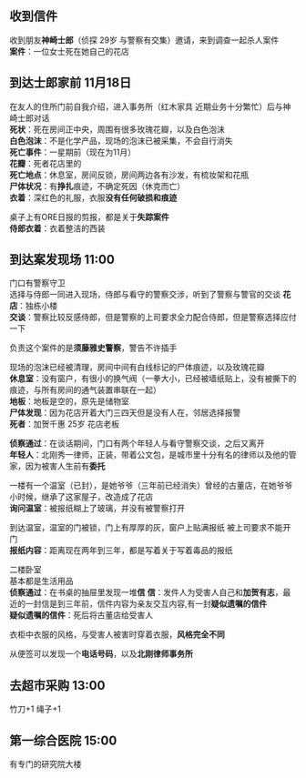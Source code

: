 ## 收到信件

收到朋友**神崎士郎**（侦探 29岁 与警察有交集）邀请，来到调查一起杀人案件  
**案件**：一位女士死在她自己的花店  

## 到达士郎家前 11月18日  

在友人的住所门前自我介绍，进入事务所（红木家具 近期业务十分繁忙）后与神崎士郎对话  
**死状**：死在房间正中央，周围有很多玫瑰花瓣，以及白色泡沫  
**白色泡沫**：不是化学产品，现场的泡沫已被采集，不会自行消失  
**死亡事件**：一星期前（现在为11月）  
**花瓣**：死者花店里的  
**死亡地点**：休息室，房间反锁，房间两边各有沙发，有梳妆架和花瓶  
**尸体状况**：有**挣扎**痕迹，不确定死因（休克而亡）    
**衣着**：深红色的礼服，衣服**没有任何破损和痕迹**  

桌子上有ORE日报的剪报，都是关于**失踪案件**   
**侍郎衣着**：衣着整洁的西装


## 到达案发现场 11:00

门口有警察守卫  
选择与侍郎一同进入现场，侍郎与看守的警察交涉，听到了警察与警官的交谈
**花店**：独栋小楼  
**交谈**：警察比较反感侍郎，但是警察的上司要求全力配合侍郎，但是警察选择应付一下  
  
负责这个案件的是**须藤雅史警察**，警告不许插手  

现场的泡沫已经被清理，房间中间有白线标记的尸体痕迹，以及玫瑰花瓣  
**休息室**：没有窗户，有很小的换气阀（一拳大小，已经被墙纸贴上，没有被撕下的痕迹，与所有房间的通气装置串联在一起）  
**地板**：地板是空的，原先是储物室  
**尸体发现**：因为花店开着大门三四天但是没有人在，邻居选择报警  
**死者**：加贺千惠 25岁 花店老板  
  
**侦察通过**：在谈话期间，门口有两个年轻人与看守警察交谈，之后又离开  
**年轻人**：北刚秀一律师，正装，带着公文包，是城市里十分有名的律师以及他的管家，因为被害人生前有**委托**   

一楼有一个温室（已封），是她爷爷（三年前已经消失）曾经的古董店，在她爷爷小时候，继承了这家屋子，改造成了花店  
**询问温室**：被报纸糊上了玻璃，并没有被警察打开  

到达温室，温室的门被锁，门上有厚厚的灰，窗户上贴满报纸
被上司要求不能开门   
**报纸内容**：距离现在两年到三年，都是写着关于写着毒品的报纸

二楼卧室  
基本都是生活用品  
**侦察通过**：在书桌的抽屉里发现一堆**信**
**信**：发件人为受害人自己和**加贺有志**，最近的一封信是到三年前，信件内容为亲友交互内容,有一封**疑似遗嘱的信件**  
**疑似遗嘱的信件**：死后将古董店给受害人  

衣柜中衣服的风格，与受害人被害时穿着衣服，**风格完全不同**

从便签可以发现一个**电话号码**，以及**北刚律师事务所**

## 去超市采购 13:00
  竹刀+1 绳子+1
  
## 第一综合医院 15:00
有专门的研究院大楼  
